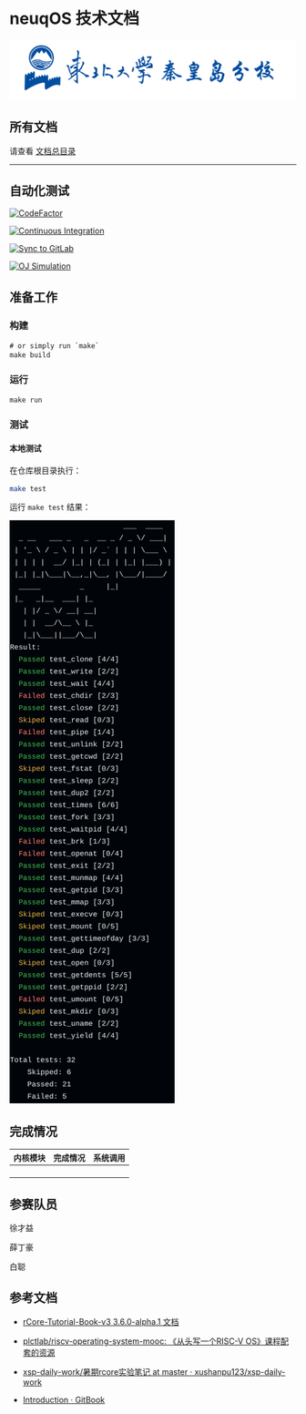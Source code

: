 # neuqOS 技术文档

![NEUQ](assets/neuq.jpg)

## 所有文档

请查看 [文档总目录](content.md)

---

## 自动化测试

[![CodeFactor](https://www.codefactor.io/repository/github/neuq-rcore/rcore/badge)](https://www.codefactor.io/repository/github/neuq-rcore/rcore)

[![Continuous Integration](https://github.com/neuq-rcore/rCore/actions/workflows/ci.yml/badge.svg)](https://github.com/neuq-rcore/rCore/actions/workflows/ci.yml)

[![Sync to GitLab](https://github.com/neuq-rcore/rCore/actions/workflows/mirror.yml/badge.svg)](https://github.com/neuq-rcore/rCore/actions/workflows/mirror.yml)

[![OJ Simulation](https://github.com/neuq-rcore/rCore/actions/workflows/oj.yml/badge.svg)](https://github.com/neuq-rcore/rCore/actions/workflows/oj.yml)

## 准备工作

### 构建

```shell
# or simply run `make`
make build
```

### 运行

```shell
make run
```

### 测试

#### 本地测试

在仓库根目录执行：

```bash
make test
```

运行 `make test` 结果：

![visual_report.png](assets/visual_report.png)

## 完成情况

| 内核模块 | 完成情况 | 系统调用 |
| :------- | -------- | -------- |
|          |          |          |
|          |          |          |
|          |          |          |
|          |          |          |

## 参赛队员

徐才益

薛丁豪

白聪

## 参考文档

- [rCore-Tutorial-Book-v3 3.6.0-alpha.1 文档](https://rcore-os.cn/rCore-Tutorial-Book-v3/index.html)

- [plctlab/riscv-operating-system-mooc: 《从头写一个RISC-V OS》课程配套的资源](https://github.com/plctlab/riscv-operating-system-mooc)

- [xsp-daily-work/暑期rcore实验笔记 at master · xushanpu123/xsp-daily-work](https://github.com/xushanpu123/xsp-daily-work/tree/master/暑期rcore实验笔记)

- [Introduction · GitBook](https://nju-projectn.github.io/ics-pa-gitbook/ics2024/)
